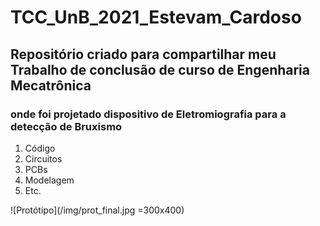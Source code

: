 # TCC_UnB_2021_Estevam_Cardoso
## Repositório criado para compartilhar meu Trabalho de conclusão de curso de Engenharia Mecatrônica
### onde foi projetado dispositivo de Eletromiografia para a detecção de Bruxismo
1. Código
1. Circuitos
1. PCBs
1. Modelagem
1. Etc.

![Protótipo](/img/prot_final.jpg =300x400)
